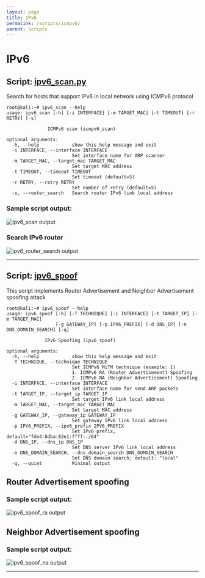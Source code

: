 ```yaml
---
layout: page
title: IPv6
permalink: /scripts/icmpv6/
parent: Scripts
---
```


# IPv6

## Script: [ipv6_scan.py](https://github.com/raw-packet/raw-packet/blob/testing/raw_packet/Scripts/IPv6/ipv6_scan.py)

Search for hosts that support IPv6 in local network using ICMPv6 protocol

```
root@kali:~# ipv6_scan --help
usage: ipv6_scan [-h] [-i INTERFACE] [-m TARGET_MAC] [-t TIMEOUT] [-r RETRY] [-s]

               ICMPv6 scan (icmpv6_scan)

optional arguments:
  -h, --help            show this help message and exit
  -i INTERFACE, --interface INTERFACE
                        Set interface name for ARP scanner
  -m TARGET_MAC, --target_mac TARGET_MAC
                        Set target MAC address
  -t TIMEOUT, --timeout TIMEOUT
                        Set timeout (default=5)
  -r RETRY, --retry RETRY
                        Set number of retry (default=5)
  -s, --router_search   Search router IPv6 link local address
```

### Sample script output:
![ipv6_scan output](https://raw-packet.github.io/static/images/screenshots/ipv6_scan_screenshot.png)

### Search IPv6 router
![ipv6_router_search output](https://raw-packet.github.io/static/images/screenshots/ipv6_scan_router_search_screenshot.png)

---

## Script: [ipv6_spoof](https://github.com/raw-packet/raw-packet/blob/testing/raw_packet/Scripts/IPv6/ipv6_spoof.py)

This script implements Router Advertisement and Neighbor Advertisement spoofing attack

```
root@kali:~# ipv6_spoof --help
usage: ipv6_spoof [-h] [-T TECHNIQUE] [-i INTERFACE] [-t TARGET_IP] [-m TARGET_MAC]
                  [-g GATEWAY_IP] [-p IPV6_PREFIX] [-d DNS_IP] [-n DNS_DOMAIN_SEARCH] [-q]

              IPv6 Spoofing (ipv6_spoof)

optional arguments:
  -h, --help            show this help message and exit
  -T TECHNIQUE, --technique TECHNIQUE
                        Set ICMPv6 MiTM technique (example: 1)
                        1. ICMPv6 RA (Router Advertisement) Spoofing
                        2. ICMPv6 NA (Neighbor Advertisement) Spoofing
  -i INTERFACE, --interface INTERFACE
                        Set interface name for send ARP packets
  -t TARGET_IP, --target_ip TARGET_IP
                        Set target IPv6 link local address
  -m TARGET_MAC, --target_mac TARGET_MAC
                        Set target MAC address
  -g GATEWAY_IP, --gateway_ip GATEWAY_IP
                        Set gateway IPv6 link local address
  -p IPV6_PREFIX, --ipv6_prefix IPV6_PREFIX
                        Set IPv6 prefix, default="fde4:8dba:82e1:ffff::/64"
  -d DNS_IP, --dns_ip DNS_IP
                        Set DNS server IPv6 link local address
  -n DNS_DOMAIN_SEARCH, --dns_domain_search DNS_DOMAIN_SEARCH
                        Set DNS domain search; default: "local"
  -q, --quiet           Minimal output
```

## Router Advertisement spoofing

### Sample script output:
![ipv6_spoof_ra output](https://raw-packet.github.io/static/images/screenshots/ipv6_spoof_ra_screenshot.png)

## Neighbor Advertisement spoofing

### Sample script output:
![ipv6_spoof_na output](https://raw-packet.github.io/static/images/screenshots/ipv6_spoof_na_screenshot.png)

---
